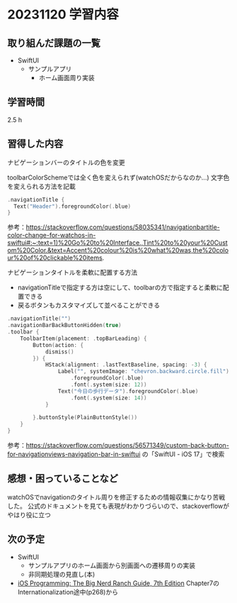 # 20231120 学習内容

## 取り組んだ課題の一覧

- SwiftUI
  - サンプルアプリ
    - ホーム画面周り実装

## 学習時間

2.5 h

## 習得した内容

ナビゲーションバーのタイトルの色を変更

toolbarColorSchemeでは全く色を変えられず(watchOSだからなのか...)
文字色を変えられる方法を記載

```swift
.navigationTitle {    
  Text("Header").foregroundColor(.blue) 
}
```

参考：<https://stackoverflow.com/questions/58035341/navigationbartitle-color-change-for-watchos-in-swiftui#:~:text=1)%20Go%20to%20Interface.,Tint%20to%20your%20Custom%20Color.&text=Accent%20colour%20is%20what%20was,the%20colour%20of%20clickable%20items>.

ナビゲーションタイトルを柔軟に配置する方法

- navigationTitleで指定する方は空にして、toolbarの方で指定すると柔軟に配置できる
- 戻るボタンもカスタマイズして並べることができる

```swift
.navigationTitle("")
.navigationBarBackButtonHidden(true)
.toolbar {
    ToolbarItem(placement: .topBarLeading) {
        Button(action: {
            dismiss()
        }) {
            HStack(alignment: .lastTextBaseline, spacing: -3) {
                Label("", systemImage: "chevron.backward.circle.fill")
                    .foregroundColor(.blue)
                    .font(.system(size: 12))
                Text("今日の歩行データ").foregroundColor(.blue)
                    .font(.system(size: 14))
            }
                
        }.buttonStyle(PlainButtonStyle())
    }
}
```

参考：<https://stackoverflow.com/questions/56571349/custom-back-button-for-navigationviews-navigation-bar-in-swiftui>
の「SwiftUI - iOS 17」で検索

## 感想・困っていることなど

watchOSでnavigationのタイトル周りを修正するための情報収集にかなり苦戦した。
公式のドキュメントを見ても表現がわかりづらいので、stackoverflowがやはり役に立つ

## 次の予定

- SwiftUI
  - サンプルアプリのホーム画面から別画面への遷移周りの実装
  - 非同期処理の見直し(本)
- [iOS Programming: The Big Nerd Ranch Guide, 7th Edition](https://www.informit.com/store/ios-programming-the-big-nerd-ranch-guide-9780135264027) Chapter7のInternationalization途中(p268)から
